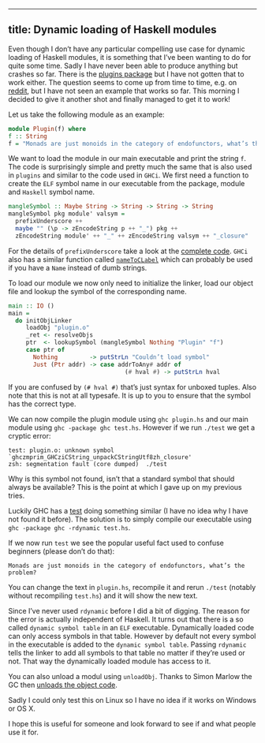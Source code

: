 ----
title: Dynamic loading of Haskell modules
----

Even though I don’t have any particular compelling use case for
dynamic loading of Haskell modules, it is something that I’ve been
wanting to do for quite some time. Sadly I have never been able to
produce anything but crashes so far. There is the
[plugins package](https://hackage.haskell.org/package/plugins) but I
have not gotten that to work either. The question seems to come up
from time to time, e.g. on
[reddit](https://www.reddit.com/r/haskell/comments/2z6ci1/dynamic_loadable_modules/),
but I have not seen an example that works so far. This morning I
decided to give it another shot and finally managed to get it to work!

Let us take the following module as an example:

```haskell
module Plugin(f) where
f :: String
f = "Monads are just monoids in the category of endofunctors, what’s the problem?"
```

We want to load the module in our main executable and print the string
`f`. The code is surprisingly simple and pretty much the same that is
also used in `plugins` and similar to the code used in `GHCi`. We
first need a function to create the `ELF` symbol name in our
executable from the package, module and `Haskell` symbol name.

```haskell
mangleSymbol :: Maybe String -> String -> String -> String
mangleSymbol pkg module' valsym =
  prefixUnderscore ++
  maybe "" (\p -> zEncodeString p ++ "_") pkg ++
  zEncodeString module' ++ "_" ++ zEncodeString valsym ++ "_closure"
```

For the details of `prefixUnderscore` take a look at the
[complete code](https://gist.github.com/cocreature/2e3ca5d921d08f8e0704b19b7dd186a6). `GHCi`
also has a similar function called
[`nameToCLabel`](https://github.com/ghc/ghc/blob/791947db6db32ef7d4772a821a0823e558e3c05b/compiler/ghci/ByteCodeLink.hs#L163)
which can probably be used if you have a `Name` instead of dumb
strings.

To load our module we now only need to initialize the linker, load our
object file and lookup the symbol of the corresponding name.

```haskell
main :: IO ()
main =
  do initObjLinker
     loadObj "plugin.o"
     _ret <- resolveObjs
     ptr  <- lookupSymbol (mangleSymbol Nothing "Plugin" "f")
     case ptr of
       Nothing         -> putStrLn "Couldn’t load symbol"
       Just (Ptr addr) -> case addrToAny# addr of
                                 (# hval #) -> putStrLn hval
```

If you are confused by `(# hval #)` that’s just syntax for unboxed
tuples. Also note that this is not at all typesafe. It is up to you to
ensure that the symbol has the correct type.

We can now compile the plugin module using `ghc plugin.hs` and our
main module using `ghc -package ghc test.hs`. However if we run `./test` we get a cryptic error:

```none
test: plugin.o: unknown symbol `ghczmprim_GHCziCString_unpackCStringUtf8zh_closure'
zsh: segmentation fault (core dumped)  ./test
```

Why is this symbol not found, isn’t that a standard symbol that should
always be available? This is the point at which I gave up on my
previous tries.

Luckily GHC has a
[test](https://github.com/ghc/ghc/blob/master/testsuite/tests/rts/rdynamic.hs)
doing something similar (I have no idea why I have not found it
before). The solution is to simply compile our executable using `ghc
-package ghc -rdynamic test.hs`.

If we now run `test` we see the popular useful fact used to confuse
beginners (please don’t do that):

```none
Monads are just monoids in the category of endofunctors, what’s the problem?
```

You can change the text in `plugin.hs`, recompile it and rerun
`./test` (notably without recompiling `test.hs`) and it will show the
new text.

Since I’ve never used `rdynamic` before I did a bit of digging. The
reason for the error is actually independent of Haskell. It turns out
that there is a so called `dynamic symbol table` in an `ELF`
executable. Dynamically loaded code can only access symbols in that
table. However by default not every symbol in the executable is added
to the `dynamic symbol table`. Passing `rdynamic` tells the linker to
add all symbols to that table no matter if they’re used or not. That
way the dynamically loaded module has access to it.

You can also unload a modul using `unloadObj`. Thanks to Simon Marlow
the GC then
[unloads the object code](https://phabricator.haskell.org/rGHCbdfefb3b72a71cd0afca6e7766456c0d97c47c86).

Sadly I could only test this on Linux so I have no idea if it works on
Windows or OS X.

I hope this is useful for someone and look forward to see if and what
people use it for.
